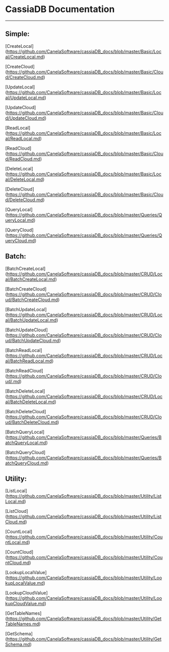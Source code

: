 # CassiaDB Documentation
---

## Simple:
[CreateLocal] (https://github.com/CanelaSoftware/cassiaDB_docs/blob/master/Basic/Local/CreateLocal.md)

[CreateCloud] (https://github.com/CanelaSoftware/cassiaDB_docs/blob/master/Basic/Cloud/CreateCloud.md)

[UpdateLocal] (https://github.com/CanelaSoftware/cassiaDB_docs/blob/master/Basic/Local/UpdateLocal.md)

[UpdateCloud] (https://github.com/CanelaSoftware/cassiaDB_docs/blob/master/Basic/Cloud/UpdateCloud.md)

[ReadLocal] (https://github.com/CanelaSoftware/cassiaDB_docs/blob/master/Basic/Local/ReadLocal.md)

[ReadCloud] (https://github.com/CanelaSoftware/cassiaDB_docs/blob/master/Basic/Cloud/ReadCloud.md)

[DeleteLocal] (https://github.com/CanelaSoftware/cassiaDB_docs/blob/master/Basic/Local/DeleteLocal.md)

[DeleteCloud] (https://github.com/CanelaSoftware/cassiaDB_docs/blob/master/Basic/Cloud/DeleteCloud.md)

[QueryLocal] (https://github.com/CanelaSoftware/cassiaDB_docs/blob/master/Queries/QueryLocal.md)

[QueryCloud] (https://github.com/CanelaSoftware/cassiaDB_docs/blob/master/Queries/QueryCloud.md)

## Batch:
[BatchCreateLocal] (https://github.com/CanelaSoftware/cassiaDB_docs/blob/master/CRUD/Local/BatchCreateLocal.md)

[BatchCreateCloud] (https://github.com/CanelaSoftware/cassiaDB_docs/blob/master/CRUD/Cloud/BatchCreateCloud.md)

[BatchUpdateLocal] (https://github.com/CanelaSoftware/cassiaDB_docs/blob/master/CRUD/Local/BatchUpdateLocal.md)

[BatchUpdateCloud] (https://github.com/CanelaSoftware/cassiaDB_docs/blob/master/CRUD/Cloud/BatchUpdateCloud.md)

[BatchReadLocal] (https://github.com/CanelaSoftware/cassiaDB_docs/blob/master/CRUD/Local/BatchReadLocal.md)

[BatchReadCloud] (https://github.com/CanelaSoftware/cassiaDB_docs/blob/master/CRUD/Cloud/.md)

[BatchDeleteLocal] (https://github.com/CanelaSoftware/cassiaDB_docs/blob/master/CRUD/Local/BatchDeleteLocal.md)

[BatchDeleteCloud] (https://github.com/CanelaSoftware/cassiaDB_docs/blob/master/CRUD/Cloud/BatchDeleteCloud.md)

[BatchQueryLocal] (https://github.com/CanelaSoftware/cassiaDB_docs/blob/master/Queries/BatchQueryLocal.md)

[BatchQueryCloud] (https://github.com/CanelaSoftware/cassiaDB_docs/blob/master/Queries/BatchQueryCloud.md)

## Utility:
[ListLocal] (https://github.com/CanelaSoftware/cassiaDB_docs/blob/master/Utility/ListLocal.md)

[ListCloud] (https://github.com/CanelaSoftware/cassiaDB_docs/blob/master/Utility/ListCloud.md)

[CountLocal] (https://github.com/CanelaSoftware/cassiaDB_docs/blob/master/Utility/CountLocal.md)

[CountCloud] (https://github.com/CanelaSoftware/cassiaDB_docs/blob/master/Utility/CountCloud.md)

[LookupLocalValue] (https://github.com/CanelaSoftware/cassiaDB_docs/blob/master/Utility/LookupLocalValue.md)

[LookupCloudValue] (https://github.com/CanelaSoftware/cassiaDB_docs/blob/master/Utility/LookupCloudValue.md)

[GetTableNames] (https://github.com/CanelaSoftware/cassiaDB_docs/blob/master/Utility/GetTableNames.md)

[GetSchema] (https://github.com/CanelaSoftware/cassiaDB_docs/blob/master/Utility/GetSchema.md)

